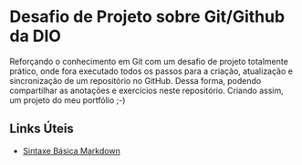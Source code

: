 # Desafio de Projeto sobre Git/Github da DIO

Reforçando o conhecimento em Git com um desafio de projeto totalmente prático, onde fora executado todos os passos para a criação, atualização e sincronização de um repositório no GitHub. Dessa forma, podendo compartilhar as anotações e exercícios neste repositório. Criando assim, um projeto do meu portfólio ;-)

## Links Úteis

* [Sintaxe Básica Markdown](https:\\www.markdownguide.org/basic-syntax/)
